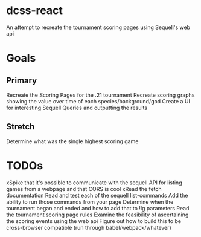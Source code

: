 # dcss-react

An attempt to recreate the tournament scoring pages using Sequell's web api



# Goals

## Primary

Recreate the Scoring Pages for the .21 tournament
Recreate scoring graphs showing the value over time of each species/background/god
Create a UI for interesting Sequell Queries and outputting the results

## Stretch

Determine what was the single highest scoring game



# TODOs

xSpike that it's possible to communicate with the sequell API for listing games from a webpage and that CORS is cool
xRead the fetch documentation
Read and test each of the sequell list-commands
	Add the ability to run those commands from your page
Determine when the tournament began and ended and how to add that to !lg parameters
Read the tournament scoring page rules
	Examine the feasibility of ascertaining the scoring events using the web api
Figure out how to build this to be cross-browser compatible (run through babel/webpack/whatever)
